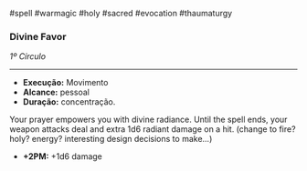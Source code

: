 #spell #warmagic #holy #sacred #evocation #thaumaturgy 
### Divine Favor
*1º Círculo*
___
- **Execução:** Movimento
- **Alcance:** pessoal
- **Duração:** concentração.

Your prayer empowers you with divine radiance. Until the spell ends, your weapon attacks deal and extra 1d6 radiant damage on a hit. (change to fire? holy? energy? interesting design decisions to make...)

- **+2PM:** +1d6 damage